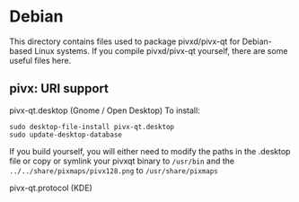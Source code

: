 
Debian
====================
This directory contains files used to package pivxd/pivx-qt
for Debian-based Linux systems. If you compile pivxd/pivx-qt yourself, there are some useful files here.

## pivx: URI support ##


pivx-qt.desktop  (Gnome / Open Desktop)
To install:

	sudo desktop-file-install pivx-qt.desktop
	sudo update-desktop-database

If you build yourself, you will either need to modify the paths in
the .desktop file or copy or symlink your pivxqt binary to `/usr/bin`
and the `../../share/pixmaps/pivx128.png` to `/usr/share/pixmaps`

pivx-qt.protocol (KDE)

